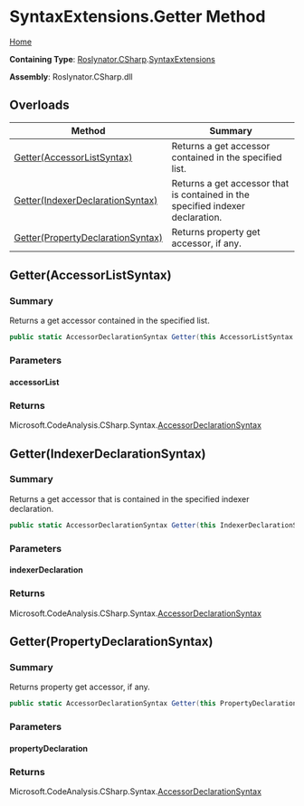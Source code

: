 # SyntaxExtensions\.Getter Method <a name="_Top"></a>

[Home](../../../../README.md)

**Containing Type**: [Roslynator.CSharp](../../README.md#_Top)\.[SyntaxExtensions](../README.md#_Top)

**Assembly**: Roslynator\.CSharp\.dll

## Overloads

| Method | Summary |
| ------ | ------- |
| [Getter(AccessorListSyntax)](#Roslynator_CSharp_SyntaxExtensions_Getter_Microsoft_CodeAnalysis_CSharp_Syntax_AccessorListSyntax_) | Returns a get accessor contained in the specified list\. |
| [Getter(IndexerDeclarationSyntax)](#Roslynator_CSharp_SyntaxExtensions_Getter_Microsoft_CodeAnalysis_CSharp_Syntax_IndexerDeclarationSyntax_) | Returns a get accessor that is contained in the specified indexer declaration\. |
| [Getter(PropertyDeclarationSyntax)](#Roslynator_CSharp_SyntaxExtensions_Getter_Microsoft_CodeAnalysis_CSharp_Syntax_PropertyDeclarationSyntax_) | Returns property get accessor, if any\. |

## Getter\(AccessorListSyntax\) <a name="Roslynator_CSharp_SyntaxExtensions_Getter_Microsoft_CodeAnalysis_CSharp_Syntax_AccessorListSyntax_"></a>

### Summary

Returns a get accessor contained in the specified list\.

```csharp
public static AccessorDeclarationSyntax Getter(this AccessorListSyntax accessorList)
```

### Parameters

#### accessorList

### Returns

Microsoft\.CodeAnalysis\.CSharp\.Syntax\.[AccessorDeclarationSyntax](https://docs.microsoft.com/en-us/dotnet/api/microsoft.codeanalysis.csharp.syntax.accessordeclarationsyntax)

## Getter\(IndexerDeclarationSyntax\) <a name="Roslynator_CSharp_SyntaxExtensions_Getter_Microsoft_CodeAnalysis_CSharp_Syntax_IndexerDeclarationSyntax_"></a>

### Summary

Returns a get accessor that is contained in the specified indexer declaration\.

```csharp
public static AccessorDeclarationSyntax Getter(this IndexerDeclarationSyntax indexerDeclaration)
```

### Parameters

#### indexerDeclaration

### Returns

Microsoft\.CodeAnalysis\.CSharp\.Syntax\.[AccessorDeclarationSyntax](https://docs.microsoft.com/en-us/dotnet/api/microsoft.codeanalysis.csharp.syntax.accessordeclarationsyntax)

## Getter\(PropertyDeclarationSyntax\) <a name="Roslynator_CSharp_SyntaxExtensions_Getter_Microsoft_CodeAnalysis_CSharp_Syntax_PropertyDeclarationSyntax_"></a>

### Summary

Returns property get accessor, if any\.

```csharp
public static AccessorDeclarationSyntax Getter(this PropertyDeclarationSyntax propertyDeclaration)
```

### Parameters

#### propertyDeclaration

### Returns

Microsoft\.CodeAnalysis\.CSharp\.Syntax\.[AccessorDeclarationSyntax](https://docs.microsoft.com/en-us/dotnet/api/microsoft.codeanalysis.csharp.syntax.accessordeclarationsyntax)

